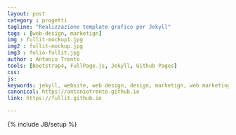 ```yaml
---
layout: post
category : progetti
tagline: "Realizzazione template grafico per Jekyll"
tags : [web-design, marketign]
img : fullit-mockup1.jpg
img2 : fullit-mockup.jpg
img3 : folio-fullit.jpg
author : Antonio Trento
tools: [Bootstrap4, FullPage.js, Jekyll, Github Pages]
css: 
js: 
keywords: jekyll, website, web design, design, marketign, web marketing
canonical: https://antoniotrento.github.io
link: https://fullit.github.io

---
```

{% include JB/setup %}
<!--more-->
